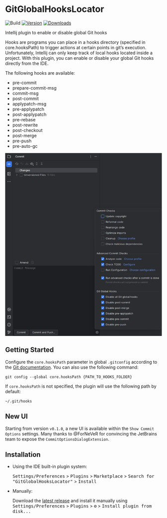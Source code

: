 # GitGlobalHooksLocator

![Build](https://github.com/y0ung3r/GitGlobalHooksLocator/workflows/Build/badge.svg)
[![Version](https://img.shields.io/jetbrains/plugin/v/com.github.y0ung3r.gitglobalhookslocator.svg)](https://plugins.jetbrains.com/plugin/23182-git-global-hooks-locator)
[![Downloads](https://img.shields.io/jetbrains/plugin/d/com.github.y0ung3r.gitglobalhookslocator.svg)](https://plugins.jetbrains.com/plugin/23182-git-global-hooks-locator)

<!-- Plugin description -->
Intellij plugin to enable or disable global Git hooks

Hooks are programs you can place in a hooks directory (specified in core.hooksPath) to trigger actions at certain points in git’s execution.
Unfortunately, Intellij can only keep track of local hooks located inside a project.
With this plugin, you can enable or disable your global Git hooks directly from the IDE.

The following hooks are available:
- pre-commit
- prepare-commit-msg
- commit-msg
- post-commit
- applypatch-msg
- pre-applypatch
- post-applypatch
- pre-rebase
- post-rewrite
- post-checkout
- post-merge
- pre-push
- pre-auto-gc
<!-- Plugin description end -->

![Git Global Hooks Locator](src/main/resources/description.png)

## Getting Started
Configure the `core.hooksPath` parameter in global `.gitconfig` according to the [Git documentation](https://git-scm.com/docs/githooks). 
You can also use the following command:
```
git config --global core.hooksPath {PATH_TO_HOOKS_FOLDER}
```
If `core.hooksPath` is not specified, the plugin will use the following path by default:
```
~/.git/hooks
```

## New UI
Starting from version `v0.1.0`, a new UI is available within the `Show Commit Options` settings. Many thanks to @ForNeVeR for convincing the JetBrains team to expose the `CommitOptionsDialogExtension`.

## Installation

- Using the IDE built-in plugin system:
  
  <kbd>Settings/Preferences</kbd> > <kbd>Plugins</kbd> > <kbd>Marketplace</kbd> > <kbd>Search for "GitGlobalHooksLocator"</kbd> >
  <kbd>Install</kbd>
  
- Manually:

  Download the [latest release](https://github.com/y0ung3r/GitGlobalHooksLocator/releases/latest) and install it manually using
  <kbd>Settings/Preferences</kbd> > <kbd>Plugins</kbd> > <kbd>⚙️</kbd> > <kbd>Install plugin from disk...</kbd>
